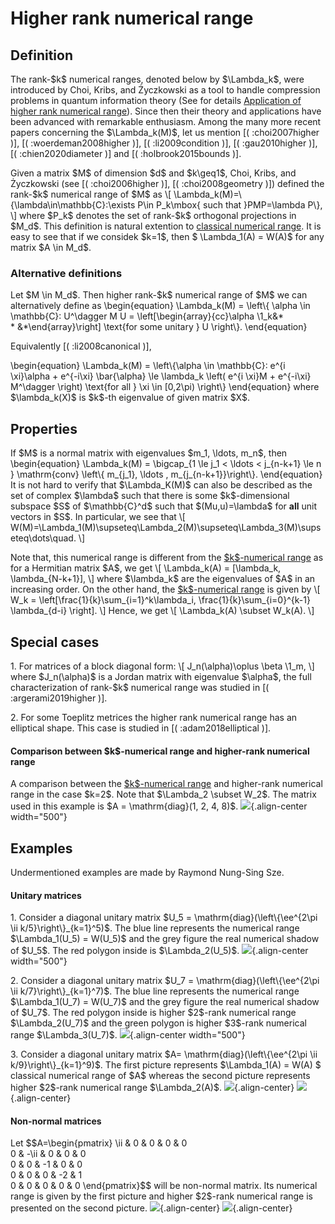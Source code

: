 Higher rank numerical range
===========================

Definition
----------

The rank-\$k\$ numerical ranges, denoted below by \$\\Lambda_k\$, were
introduced by Choi, Kribs, and Życzkowski as a tool to handle
compression problems in quantum information theory (See for details
[Application of higher rank numerical
range](/numerical-range/generalizations/application-of-higher-rank-and-p-k-numerical-range)).
Since then their theory and applications have been advanced with
remarkable enthusiasm. Among the many more recent papers concerning the
\$\\Lambda_k(M)\$, let us mention \[( :choi2007higher )\], \[(
:woerdeman2008higher )\], \[( :li2009condition )\], \[( :gau2010higher
)\], \[( :chien2020diameter )\] and \[( :holbrook2015bounds )\].

Given a matrix \$M\$ of dimension \$d\$ and \$k\\geq1\$, Choi, Kribs,
and Życzkowski (see \[( :choi2006higher )\], \[( :choi2008geometry )\])
defined the rank-\$k\$ numerical range of \$M\$ as \\\[
\\Lambda_k(M)=\\{\\lambda\\in\\mathbb{C}:\\exists P\\in P_k\\mbox{ such
that }PMP=\\lambda P\\}, \\\] where \$P_k\$ denotes the set of
rank-\$k\$ orthogonal projections in \$M_d\$. This definition is natural
extention to [classical numerical range](/numerical-range). It is easy
to see that if we considek \$k=1\$, then \$ \\Lambda_1(A) = W(A)\$ for
any matrix \$A \\in M_d\$.

### Alternative definitions

Let \$M \\in M_d\$. Then higher rank-\$k\$ numerical range of \$M\$ we
can alternatively define as \\begin{equation} \\Lambda_k(M) = \\left\\{
\\alpha \\in \\mathbb{C}: U\^\\dagger M U =
\\left\[\\begin{array}{cc}\\alpha \\1_k&\*\
\* &\*\\end{array}\\right\] \\text{for some unitary } U \\right\\}.
\\end{equation}

Equivalently \[( :li2008canonical )\],

\\begin{equation} \\Lambda_k(M) = \\left\\{\\alpha \\in \\mathbb{C}:
e\^{i \\xi}\\alpha + e\^{-i\\xi} \\bar{\\alpha} \\le \\lambda_k \\left(
e\^{i \\xi}M + e\^{-i\\xi} M\^\\dagger \\right) \\text{for all } \\xi
\\in \[0,2\\pi) \\right\\} \\end{equation} where \$\\lambda_k(X)\$ is
\$k\$-th eigenvalue of given matrix \$X\$.

Properties
----------

If \$M\$ is a normal matrix with eigenvalues \$m_1, \\ldots, m_n\$, then
\\begin{equation} \\Lambda_k(M) = \\bigcap\_{1 \\le j_1 \< \\ldots \<
j\_{n-k+1} \\le n } \\mathrm{conv} \\left\\{ m\_{j_1}, \\ldots ,
m\_{j\_{n-k+1}}\\right\\}. \\end{equation} It is not hard to verify that
\$\\Lambda_K(M)\$ can also be described as the set of complex
\$\\lambda\$ such that there is some \$k\$-dimensional subspace \$S\$ of
\$\\mathbb{C}\^d\$ such that \$(Mu,u)=\\lambda\$ for **all** unit
vectors in \$S\$. In particular, we see that \\\[
W(M)=\\Lambda_1(M)\\supseteq\\Lambda_2(M)\\supseteq\\Lambda_3(M)\\supseteq\\dots\\quad.
\\\]

Note that, this numerical range is different from the [\$k\$-numerical
range](/numerical-range/generalizations/k-numerical-range) as for a
Hermitian matrix \$A\$, we get \\\[ \\Lambda_k(A) = \[\\lambda_k,
\\lambda\_{N-k+1}\], \\\] where \$\\lambda_k\$ are the eigenvalues of
\$A\$ in an increasing order. On the other hand, the [\$k\$-numerical
range](/numerical-range/generalizations/k-numerical-range) is given by
\\\[ W_k = \\left\[\\frac{1}{k}\\sum\_{i=1}\^k\\lambda_i,
\\frac{1}{k}\\sum\_{i=0}\^{k-1} \\lambda\_{d-i} \\right\]. \\\] Hence,
we get \\\[ \\Lambda_k(A) \\subset W_k(A). \\\]

Special cases
-------------

1\. For matrices of a block diagonal form: \\\[ J_n(\\alpha)\\oplus
\\beta \\1_m, \\\] where \$J_n(\\alpha)\$ is a Jordan matrix with
eigenvalue \$\\alpha\$, the full characterization of rank-\$k\$
numerical range was studied in \[( :argerami2019higher )\].

2\. For some Toeplitz metrices the higher rank numerical range has an
elliptical shape. This case is studied in \[( :adam2018elliptical )\].

#### Comparison between \$k\$-numerical range and higher-rank numerical range

A comparison between the [\$k\$-numerical
range](/numerical-range/generalizations/k-numerical-range) and
higher-rank numerical range in the case \$k=2\$. Note that \$\\Lambda_2
\\subset W_2\$. The matrix used in this example is \$A =
\\mathrm{diag}(1, 2, 4, 8)\$.
![](/numerical-range/examples/k-range.png){.align-center width="500"}

Examples
--------

Undermentioned examples are made by Raymond Nung-Sing Sze.

#### Unitary matrices

1\. Consider a diagonal unitary matrix \$U_5 =
\\mathrm{diag}(\\left\\{\\ee\^{2\\pi \\ii k/5}\\right\\}\_{k=1}\^5)\$.
The blue line represents the numerical range \$\\Lambda_1(U_5) =
W(U_5)\$ and the grey figure the real numerical shadow of \$U_5\$. The
red polygon inside is \$\\Lambda_2(U_5)\$.
![](/numerical-range/generalizations/real_s3d5.png){.align-center
width="500"}

2\. Consider a diagonal unitary matrix \$U_7 =
\\mathrm{diag}(\\left\\{\\ee\^{2\\pi \\ii k/7}\\right\\}\_{k=1}\^7)\$.
The blue line represents the numerical range \$\\Lambda_1(U_7) =
W(U_7)\$ and the grey figure the real numerical shadow of \$U_7\$. The
red polygon inside is higher \$2\$-rank numerical range
\$\\Lambda_2(U_7)\$ and the green polygon is higher \$3\$-rank numerical
range \$\\Lambda_3(U_7)\$.
![](/numerical-range/generalizations/real_s3d7.png){.align-center
width="500"}

3\. Consider a diagonal unitary matrix \$A=
\\mathrm{diag}(\\left\\{\\ee\^{2\\pi \\ii k/9}\\right\\}\_{k=1}\^9)\$.
The first picture represents \$\\Lambda_1(A) = W(A) \$ classical
numerical range of \$A\$ whereas the second picture represents higher
\$2\$-rank numerical range \$\\Lambda_2(A)\$.
![](/numerical-range/generalizations/normal003.png){.align-center}
![](/numerical-range/generalizations/normal004.png){.align-center}

#### Non-normal matrices

Let \$\$A=\\begin{pmatrix} \\ii & 0 & 0 & 0 & 0\
0 & -\\ii & 0 & 0 & 0\
0 & 0 & -1 & 0 & 0\
0 & 0 & 0 & -2 & 1\
0 & 0 & 0 & 0 & 0 \\end{pmatrix}\$\$ will be non-normal matrix. Its
numerical range is given by the first picture and higher \$2\$-rank
numerical range is presented on the second picture.
![](/numerical-range/generalizations/example105.png){.align-center}
![](/numerical-range/generalizations/example106.png){.align-center}
